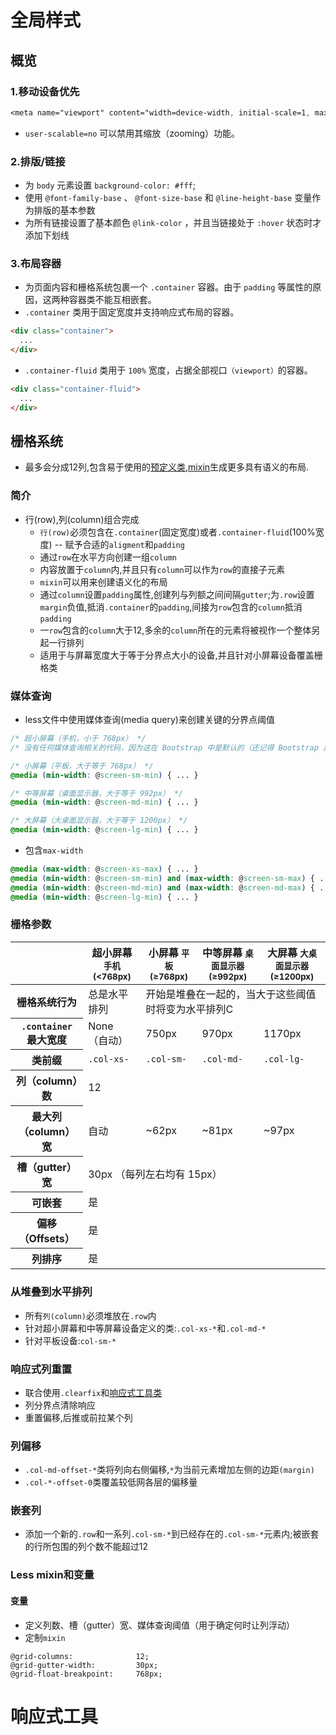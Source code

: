 # 全局样式
## 概览
### 1.移动设备优先
```css
<meta name="viewport" content="width=device-width, initial-scale=1, maximum-scale=1, user-scalable=no">
```
- `user-scalable=no` 可以禁用其缩放（zooming）功能。
### 2.排版/链接
- 为 `body` 元素设置 `background-color: #fff`;
- 使用 `@font-family-base` 、 `@font-size-base` 和 `@line-height-base` 变量作为排版的基本参数
- 为所有链接设置了基本颜色 `@link-color` ，并且当链接处于 `:hover` 状态时才添加下划线
### 3.布局容器
- 为页面内容和栅格系统包裹一个 `.container` 容器。由于 `padding` 等属性的原因，这两种容器类不能互相嵌套。
- `.container` 类用于固定宽度并支持响应式布局的容器。
```html
<div class="container">
  ...
</div>
```
- `.container-fluid` 类用于 `100%` 宽度，占据全部视口`（viewport）`的容器。
```html
<div class="container-fluid">
  ...
</div>
```
## 栅格系统
- 最多会分成12列,包含易于使用的[预定义类](#jump),[mixin](#mixin)生成更多具有语义的布局.
### 简介
- 行(row),列(column)组合完成
  - `行(row)`必须包含在`.container`(固定宽度)或者`.container-fluid`(100%宽度) -- 赋予合适的`aligment`和`padding`
  - 通过`row`在水平方向创建一组`column`
  - 内容放置于`column`内,并且只有`column`可以作为`row`的直接子元素
  - `mixin`可以用来创建语义化的布局
  - 通过`column`设置`padding`属性,创建列与列额之间间隔`gutter`;为`.row`设置`margin`负值,抵消`.container`的`padding`,间接为`row`包含的`column`抵消`padding`
  - 一`row`包含的`column`大于12,多余的`column`所在的元素将被视作一个整体另起一行排列
  - 适用于与屏幕宽度大于等于分界点大小的设备,并且针对小屏幕设备覆盖栅格类
### 媒体查询
- less文件中使用媒体查询(media query)来创建关键的分界点阈值
```css
/* 超小屏幕（手机，小于 768px） */
/* 没有任何媒体查询相关的代码，因为这在 Bootstrap 中是默认的（还记得 Bootstrap 是移动设备优先的吗？） */

/* 小屏幕（平板，大于等于 768px） */
@media (min-width: @screen-sm-min) { ... }

/* 中等屏幕（桌面显示器，大于等于 992px） */
@media (min-width: @screen-md-min) { ... }

/* 大屏幕（大桌面显示器，大于等于 1200px） */
@media (min-width: @screen-lg-min) { ... }
```  
- 包含`max-width`
```css
@media (max-width: @screen-xs-max) { ... }
@media (min-width: @screen-sm-min) and (max-width: @screen-sm-max) { ... }
@media (min-width: @screen-md-min) and (max-width: @screen-md-max) { ... }
@media (min-width: @screen-lg-min) { ... }
```
### 栅格参数

<table>
  <thead>
    <tr>
      <th></th>
      <th>
        超小屏幕
        <small>手机 (&lt;768px)</small>
      </th>
      <th>
        小屏幕
        <small>平板 (≥768px)</small>
      </th>
      <th>
        中等屏幕
        <small>桌面显示器 (≥992px)</small>
      </th>
      <th>
        大屏幕
        <small>大桌面显示器 (≥1200px)</small>
      </th>
    </tr>
  </thead>
  <tbody>
    <tr>
      <th class="text-nowrap" scope="row">栅格系统行为</th>
      <td>总是水平排列</td>
      <td colspan="3">开始是堆叠在一起的，当大于这些阈值时将变为水平排列C</td>
    </tr>
    <tr>
      <th class="text-nowrap" scope="row"><code>.container</code> 最大宽度</th>
      <td>None （自动）</td>
      <td>750px</td>
      <td>970px</td>
      <td>1170px</td>
    </tr>
    <tr>
      <th class="text-nowrap" scope="row">类前缀</th>
      <td><code>.col-xs-</code></td>
      <td><code>.col-sm-</code></td>
      <td><code>.col-md-</code></td>
      <td><code>.col-lg-</code></td>
    </tr>
    <tr>
      <th class="text-nowrap" scope="row">列（column）数</th>
      <td colspan="4">12</td>
    </tr>
    <tr>
      <th class="text-nowrap" scope="row">最大列（column）宽</th>
      <td class="text-muted">自动</td>
      <td>~62px</td>
      <td>~81px</td>
      <td>~97px</td>
    </tr>
    <tr>
      <th class="text-nowrap" scope="row">槽（gutter）宽</th>
      <td colspan="4">30px （每列左右均有 15px）</td>
    </tr>
    <tr>
      <th class="text-nowrap" scope="row">可嵌套</th>
      <td colspan="4">是</td>
    </tr>
    <tr>
      <th class="text-nowrap" scope="row">偏移（Offsets）</th>
      <td colspan="4">是</td>
    </tr>
    <tr>
      <th class="text-nowrap" scope="row">列排序</th>
      <td colspan="4">是</td>
    </tr>
  </tbody>
</table>

### <span id="jump">从堆叠到水平排列</span>

- 所有`列(column)`必须堆放在`.row`内
- 针对超小屏幕和中等屏幕设备定义的类:`.col-xs-*`和`.col-md-*`
- 针对平板设备:`col-sm-*`
### 响应式列重置
- 联合使用`.clearfix`和[响应式工具类](#response)
- 列分界点清除响应
- 重置偏移,后推或前拉某个列
### 列偏移
- `.col-md-offset-*`类将列向右侧偏移,`*`为当前元素增加左侧的边距`(margin)`
- `.col-*-offset-0`类覆盖较低网各层的偏移量
### 嵌套列
- 添加一个新的`.row`和一系列`.col-sm-*`到已经存在的`.col-sm-*`元素内;被嵌套的行所包围的列个数不能超过12

### <span id="mixin">Less mixin和变量</span>
#### 变量
- 定义列数、槽（gutter）宽、媒体查询阈值（用于确定何时让列浮动）
- 定制`mixin`
```
@grid-columns:              12;
@grid-gutter-width:         30px;
@grid-float-breakpoint:     768px;
```
# <span id="response">响应式工具</span>